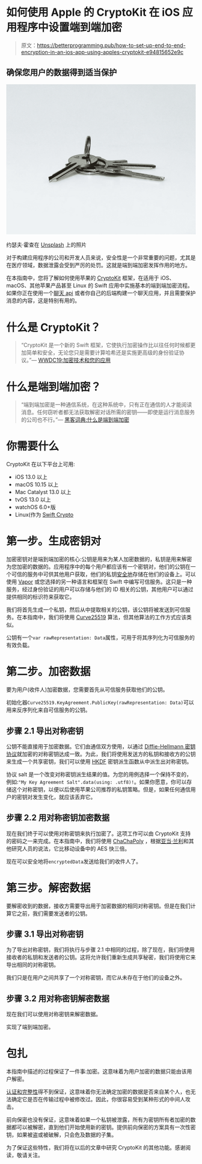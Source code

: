 # 如何使用 Apple 的 CryptoKit 在 iOS 应用程序中设置端到端加密

> 原文：<https://betterprogramming.pub/how-to-set-up-end-to-end-encryption-in-an-ios-app-using-apples-cryptokit-e94815652e9c>

## 确保您用户的数据得到适当保护

![](img/d3d4c1b85337fabebb6f464ab595a604.png)

约瑟夫·霍查在 [Unsplash](https://unsplash.com/s/photos/keys?utm_source=unsplash&utm_medium=referral&utm_content=creditCopyText) 上的照片

对于构建应用程序的公司和开发人员来说，安全性是一个非常重要的问题，尤其是在医疗领域，数据泄露会受到严厉的处罚。这就是端到端加密发挥作用的地方。

在本指南中，您将了解如何使用苹果的 [CryptoKit](https://developer.apple.com/documentation/cryptokit) 框架，在适用于 iOS、macOS、其他苹果产品甚至 Linux 的 Swift 应用中实施基本的端到端加密流程。如果你正在使用一个[聊天 api](https://dev.to/mikeranellone/what-is-a-chat-api-513d) 或者你自己的后端构建一个聊天应用，并且需要保护消息的内容，这是特别有用的。

# 什么是 CryptoKit？

> “CryptoKit 是一个新的 Swift 框架，它使执行加密操作比以往任何时候都更加简单和安全，无论您只是需要计算哈希还是实施更高级的身份验证协议。”— [WWDC19:加密技术和您的应用](https://developer.apple.com/videos/play/wwdc2019/709/)

# 什么是端到端加密？

> “端到端加密是一种通信系统，在这种系统中，只有正在通信的人才能阅读消息。任何窃听者都无法获取解密对话所需的密钥——即使是运行消息服务的公司也不行。”— [黑客词典:什么是端到端加密](https://www.wired.com/2014/11/hacker-lexicon-end-to-end-encryption/)

# 你需要什么

CryptoKit 在以下平台上可用:

*   iOS 13.0 以上
*   macOS 10.15 以上
*   Mac Catalyst 13.0 以上
*   tvOS 13.0 以上
*   watchOS 6.0+版
*   Linux(作为 [Swift Crypto](https://dev.to/cardoso/cryptokit-basics-end-to-end-encryption-1d6d#what-is-swift-crypto)

# 第一步。生成密钥对

加密密钥对是端到端加密的核心:公钥是用来为某人加密数据的，私钥是用来解密为您加密的数据的。应用程序中的每个用户都应该有一个密钥对，他们的公钥在一个可信的服务中可供其他用户获取，他们的私钥[安全地](https://developer.apple.com/documentation/cryptokit/storing_cryptokit_keys_in_the_keychain)存储在他们的设备上。可以使用 [Vapor](https://vapor.codes/) 或您选择的另一种语言和框架在 Swift 中编写可信服务。这只是一种服务，经过身份验证的用户可以存储与他们的 ID 相关的公钥，其他用户可以通过提供相同的标识符来获取它。

我们将首先生成一个私钥，然后从中提取相关的公钥，该公钥将被发送到可信服务。在本指南中，我们将使用 [Curve25519](https://en.wikipedia.org/wiki/Curve25519#Popularity) 算法，但其他算法的工作方式应该类似。

公钥有一个`var rawRepresentation: Data`属性，可用于将其序列化为可信服务的有效负载。

# 第二步。加密数据

要为用户(收件人)加密数据，您需要首先从可信服务获取他们的公钥。

初始化器`Curve25519.KeyAgreement.PublicKey(rawRepresentation: Data)`可以用来反序列化来自可信服务的公钥。

## 步骤 2.1 导出对称密钥

公钥不能直接用于加密数据。它们由通信双方使用，以通过 [Diffie-Hellmann 密钥协议](https://en.wikipedia.org/wiki/Key-agreement_protocol)就加密的对称密钥达成一致。为此，我们将使用发送方的私钥和接收方的公钥来生成一个共享密钥，我们可以使用 [HKDF](https://en.wikipedia.org/wiki/HKDF) 密钥派生函数从中派生出对称密钥。

协议 salt 是一个改变对称密钥派生结果的值。为您的用例选择一个保持不变的，例如:`"My Key Agreement Salt".data(using: .utf8)!`。如果你愿意，你可以存储这个对称密钥，以便以后使用苹果公司推荐的私钥策略。但是，如果任何通信用户的密钥对发生变化，就应该丢弃它。

## 步骤 2.2 用对称密钥加密数据

现在我们终于可以使用对称密钥来执行加密了。这项工作可以由 CryptoKit 支持的密码之一来完成。在本指南中，我们将使用 [ChaChaPoly](https://developer.apple.com/documentation/cryptokit/chachapoly) ，根据[亚当·兰利](https://www.imperialviolet.org/2014/02/27/tlssymmetriccrypto.html)和其他研究人员的说法，它比移动设备中的 AES 快三倍。

现在可以安全地将`encryptedData`发送给我们的收件人了。

# 第三步。解密数据

要解密收到的数据，接收方需要导出用于加密数据的相同对称密钥。但是在我们计算它之前，我们需要发送者的公钥。

## 步骤 3.1 导出对称密钥

为了导出对称密钥，我们将执行与步骤 2.1 中相同的过程，除了现在，我们将使用接收者的私钥和发送者的公钥。这将允许我们重新生成共享秘密，我们将使用它来导出相同的对称密钥。

我们只是在用户之间共享了一个对称密钥，而它从未存在于他们的设备之外。

## 步骤 3.2 用对称密钥解密数据

现在我们可以使用对称密钥来解密数据。

实现了端到端加密。

# 包扎

本指南中描述的过程保证了一件事:加密。这意味着为用户加密的数据只能由该用户解密。

[认证和完整性](https://en.wikipedia.org/wiki/Message_authentication)得不到保证，这意味着你无法确定加密的数据是否来自某个人，也无法确定它是否在传输过程中被修改过。因此，你很容易受到某种形式的中间人攻击。

前向保密也没有保证，这意味着如果一个私钥被泄露，所有为密钥所有者加密的数据都可以被解密，直到他们开始使用新的密钥。提供前向保密的方案具有一次性密钥，如果被盗或被破解，只会危及数据的子集。

为了保证这些特性，我们将在以后的文章中研究 CryptoKit 的其他功能。感谢阅读，敬请关注。